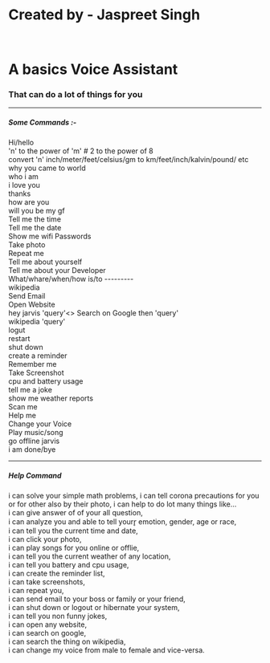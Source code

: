 <h1>Created by - Jaspreet Singh</h1><br>

<h1>A basics Voice Assistant</h1> 

<h3>That can do a lot of things for you</h3>

_________________________________________________________________________________________________________________________________________________________________________________


<h5>Some Commands :-</h5>

<p>
Hi/hello<br>
'n' to the power of 'm' # 2 to the power of 8<br>
convert 'n' inch/meter/feet/celsius/gm to km/feet/inch/kalvin/pound/ etc <br>
why you came to world<br>
who i am<br>
i love you<br>
thanks<br>
how are you<br>
will you be my gf<br>
Tell me the time<br>
Tell me the date<br>
Show me wifi Passwords<br>
Take photo<br>
Repeat me<br>
Tell me about yourself<br>
Tell me about your Developer<br>
What/whare/when/how is/to ---------<br>
wikipedia<br>
Send Email<br>
Open Website<br>
hey jarvis 'query'<>
Search on Google then 'query'<br>
wikipedia 'query'<br>
logut<br>
restart<br>
shut down<br>
create a reminder<br>
Remember me<br>
Take Screenshot<br>
cpu and battery usage<br>
tell me a joke<br>
show me weather reports<br>
Scan me<br>
Help me<br>
Change your Voice<br>
Play music/song<br>
go offline jarvis<br>
i am done/bye<br>
</p>

_________________________________________________________________________________________________________________________________________________________________________________

<h5>Help Command</h5>

<p>
i can solve your simple math problems,
i can tell corona precautions for you or for other also by their photo,
i can help to do lot many things like...<br>
i can give answer of of your all question,<br>
i can analyze you and able to tell yourr̥ emotion, gender, age or race,<br>
i can tell you the current time and date,<br>
i can click your photo,<br>
i can play songs for you online or offlie,<br>
i can tell you the current weather of any location,<br>
i can tell you battery and cpu usage,<br>
i can create the reminder list,<br>
i can take screenshots,<br>
i can repeat you,<br>
i can send email to your boss or family or your friend,<br>
i can shut down or logout or hibernate your system,<br>
i can tell you non funny jokes,<br>
i can open any website,<br>
i can search on google,<br>
i can search the thing on wikipedia,<br>
i can change my voice from male to female and vice-versa.
</p>
